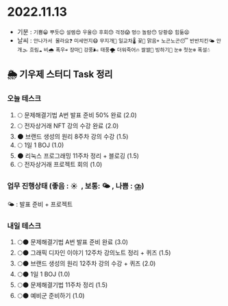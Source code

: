 # 2022.11.13

- 기분 : `기쁨😁` `뿌듯😊` `설렘😍` `우울😔` `후회😓` `걱정😱` `멍🙄` `놀람😯` `당황😧` `힘듦😫`
- 날씨 : `안나가서 몰라요❓` `미세먼지😷` `무지개🌈` `일교차🌡️` `꽃🌸` `맑음☀️` `노곤노곤😴` `반반치킨🌤️` `안개🌫️` `흐림☁️` `비🌧️` `폭우☔` `장마🌊` `강풍🌬️` `태풍🌪️` `더워죽어🔥` `쌀쌀🥶` `빙하기🧊` `눈❄️` `첫눈❄️` `폭설☃️`

## 🌦️ 기우제 스터디 Task 정리

### 오늘 테스크

1. 🌕 문제해결기법 A번 발표 준비 50% 완료 (2.0)
2. 🌕 전자상거래 NFT 강의 수강 완료 (2.0)
3. 🌑 브랜드 생성의 원리 8주차 강의 수강 (1.5)
4. 🌕 1일 1 BOJ (1.0)
5. 🌑 리눅스 프로그래밍 11주차 정리 + 블로깅 (1.5)
6. 🌕 전자상거래 프로젝트 회의 (1.0)

### 업무 진행상태 (좋음 : ☀  , 보통: 🌤 , 나쁨 : ⛈)

🌤 : 발표 준비 + 프로젝트

### 내일 테스크

1. 🌕🌑 문제해결기법 A번 발표 준비 완료 (3.0)
2. 🌕🌑 그래픽 디자인 이야기 12주차 강의노트 정리 + 퀴즈 (1.5)
3. 🌕🌑 브랜드 생성의 원리 12주차 강의 수강 + 퀴즈 (2.0)
4. 🌕🌑 1일 1 BOJ (1.0)
5. 🌕🌑 문제해결기법 11주차 정리 (1.5)
6. 🌕🌑 예비군 준비하기 (1.0)
